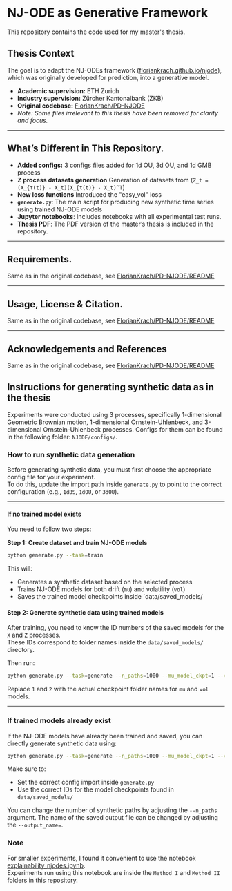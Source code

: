# NJ-ODE as Generative Framework

This repository contains the code used for my master's thesis.

## Thesis Context

The goal is to adapt the NJ-ODEs framework ([floriankrach.github.io/njode](https://floriankrach.github.io/njode)), which was originally developed for prediction, into a generative model.

- **Academic supervision:** ETH Zurich
- **Industry supervision:** Zürcher Kantonalbank (ZKB)
- **Original codebase:** [FlorianKrach/PD-NJODE](https://github.com/FlorianKrach/PD-NJODE)
- *Note: Some files irrelevant to this thesis have been removed for clarity and focus.*

---

## What’s Different in This Repository. 

- **Added configs:** 3 configs files added for 1d OU, 3d OU, and 1d GMB process 
- **Z process datasets generation** Generation of datasets from (`Z_t = (X_{τ(t)} - X_t)(X_{τ(t)} - X_t)^T`)
- **New loss functions** Introduced the "easy_vol" loss
- **`generate.py`**: The main script for producing new synthetic time series using trained NJ-ODE models
- **Jupyter notebooks**: Includes notebooks with all experimental test runs.
- **Thesis PDF**: The PDF version of the master’s thesis is included in the repository.

---  
## Requirements. 
Same as in the original codebase, see [FlorianKrach/PD-NJODE/README](https://github.com/FlorianKrach/PD-NJODE?tab=readme-ov-file) 

---   
## Usage, License & Citation.  
Same as in the original codebase, see [FlorianKrach/PD-NJODE/README](https://github.com/FlorianKrach/PD-NJODE?tab=readme-ov-file) 

---   
## Acknowledgements and References 
Same as in the original codebase, see [FlorianKrach/PD-NJODE/README](https://github.com/FlorianKrach/PD-NJODE?tab=readme-ov-file)  

## Instructions for generating synthetic data as in the thesis 

Experiments were conducted using 3 processes, specifically 1-dimensional Geometric Brownian motion, 1-dimensional Ornstein-Uhlenbeck, and 3-dimensional Ornstein-Uhlenbeck processes. Configs for them can be found in the following folder: `NJODE/configs/`.

### How to run synthetic data generation

Before generating synthetic data, you must first choose the appropriate config file for your experiment.  
To do this, update the import path inside `generate.py` to point to the correct configuration (e.g., `1dBS`, `1dOU`, or `3dOU`).

---

#### If no trained model exists

You need to follow two steps:

**Step 1: Create dataset and train NJ-ODE models**

```bash
python generate.py --task=train
```
This will: 

- Generates a synthetic dataset based on the selected process
- Trains NJ-ODE models for both drift (`mu`) and volatility (`vol`)
- Saves the trained model checkpoints inside `data/saved_models/

#### Step 2: Generate synthetic data using trained models

After training, you need to know the ID numbers of the saved models for the `X` and `Z` processes.  
These IDs correspond to folder names inside the `data/saved_models/` directory.

Then run:

```bash
python generate.py --task=generate --n_paths=1000 --mu_model_ckpt=1 --vol_model_ckpt=2 --output_name=synthetic_data.npy
```

Replace `1` and `2` with the actual checkpoint folder names for `mu` and `vol` models. 

---

### If trained models already exist

If the NJ-ODE models have already been trained and saved, you can directly generate synthetic data using:

```bash
python generate.py --task=generate --n_paths=1000 --mu_model_ckpt=1 --vol_model_ckpt=2 --output_name=synthetic_data.npy
```

Make sure to:
- Set the correct config import inside `generate.py`
- Use the correct IDs for the model checkpoints found in `data/saved_models/`

You can change the number of synthetic paths by adjusting the `--n_paths` argument. The name of the saved output file can be changed by adjusting the `--output_name=`. 

### Note 
For smaller experiments, I found it convenient to use the notebook [explainability_njodes.ipynb](https://gist.github.com/FlorianKrach/7a610cd88d9739b2f8bbda8455a558b4).  
Experiments run using this notebook are  inside the `Method I` and `Method II` folders in this repository.



